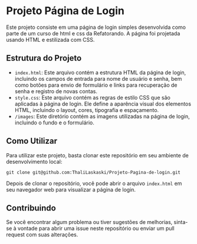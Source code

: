 <h1>Projeto Página de Login</h1>
  <p>Este projeto consiste em uma página de login simples desenvolvida como parte de um curso de html e css da Refatorando. A página foi projetada usando HTML e estilizada com CSS.</p>

<h2>Estrutura do Projeto</h2>
  <ul>
    <li><code>index.html</code>: Este arquivo contém a estrutura HTML da página de login, incluindo os campos de entrada para nome de usuário e senha, bem como botões para envio de formulário e links para recuperação de senha e registro de novas contas.</li>
    <li><code>style.css</code>: Este arquivo contém as regras de estilo CSS que são aplicadas à página de login. Ele define a aparência visual dos elementos HTML, incluindo o layout, cores, tipografia e espaçamento.</li>
    <li><code>/images</code>: Este diretório contém as imagens utilizadas na página de login, incluindo o fundo e o formulário.</li>
  </ul>
  
<h2>Como Utilizar</h2>
  <p>Para utilizar este projeto, basta clonar este repositório em seu ambiente de desenvolvimento local:</p>
  <pre><code>git clone git@github.com:ThaliLaskaski/Projeto-Pagina-de-login.git</code></pre>
  <p>Depois de clonar o repositório, você pode abrir o arquivo <code>index.html</code> em seu navegador web para visualizar a página de login.</p>

<h2>Contribuindo</h2>
  <p>Se você encontrar algum problema ou tiver sugestões de melhorias, sinta-se à vontade para abrir uma issue neste repositório ou enviar um pull request com suas alterações.</p
